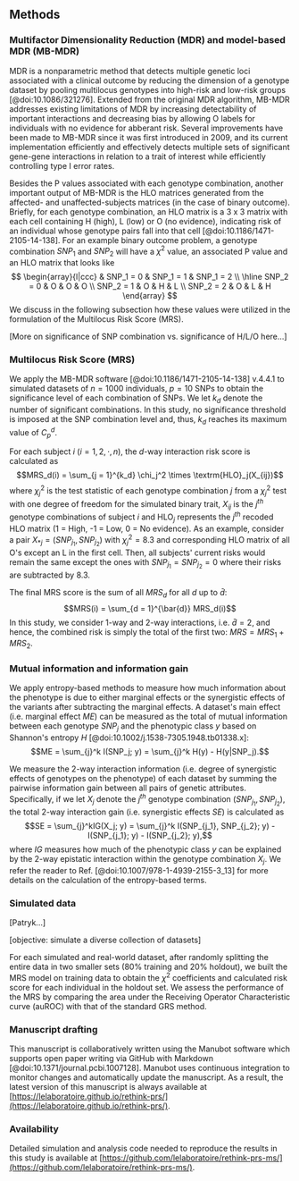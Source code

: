 ## Methods

### Multifactor Dimensionality Reduction (MDR) and model-based MDR (MB-MDR)
MDR is a nonparametric method that detects multiple genetic loci associated with a clinical outcome by reducing the dimension of a genotype dataset by pooling multilocus genotypes into high-risk and low-risk groups [@doi:10.1086/321276].
Extended from the original MDR algorithm, MB-MDR addresses existing limitations of MDR by increasing detectability of important interactions and decreasing bias by allowing O labels for individuals with no evidence for abberant risk.
Several improvements have been made to MB-MDR since it was first introduced in 2009, and its current implementation efficiently and effectively detects multiple sets of significant gene-gene interactions in relation to a trait of interest while efficiently controlling type I error rates.

Besides the P values associated with each genotype combination, another important output of MB-MDR is the HLO matrices generated from the affected- and unaffected-subjects matrices (in the case of binary outcome).
Briefly, for each genotype combination, an HLO matrix is a 3 x 3 matrix with each cell containing H (high), L (low) or O (no evidence), indicating risk of an individual whose genotype pairs fall into that cell [@doi:10.1186/1471-2105-14-138].
For an example binary outcome problem, a genotype combination $SNP_1$ and $SNP_2$ will have a $\chi^2$ value, an associated P value and an HLO matrix that looks like
$$ \begin{array}{l|ccc}
& SNP_1 = 0 & SNP_1 = 1 & SNP_1 = 2   \\
\hline
SNP_2 = 0 & O        & O        & O \\
SNP_2 = 1 & O        & H        & L \\
SNP_2 = 2 & O        & L        & H
\end{array}
$$
We discuss in the following subsection how these values were utilized in the formulation of the Multilocus Risk Score (MRS).

[More on significance of SNP combination vs. significance of H/L/O here...]

### Multilocus Risk Score (MRS)
We apply the MB-MDR software [@doi:10.1186/1471-2105-14-138] v.4.4.1 to simulated datasets of $n = 1000$ individuals, $p = 10$ SNPs to obtain the significance level of each combination of SNPs.
We let $k_d$ denote the number of significant combinations.
In this study, no significance threshold is imposed at the SNP combination level and, thus, $k_d$ reaches its maximum value of $C^d_p$.

For each subject $i$ ($i = 1,2,\cdot, n$), the $d$-way interaction risk score is calculated as
$$MRS_d(i) = \sum_{j = 1}^{k_d} \chi_j^2 \times \textrm{HLO}_j(X_{ij})$$
where $\chi_j^2$ is the test statistic of each genotype combination $j$ from a $\chi_j^2$ test with one degree of freedom for the simulated binary trait, $X_{ij}$ is the $j^{th}$ genotype combinations of subject $i$ and $\textrm{HLO}_j$ represents the $j^{th}$ recoded HLO matrix (1 = High, -1 = Low, 0 = No evidence).
As an example, consider a pair $X_{*j} = (SNP_{j_1}, SNP_{j_2})$ with $\chi_j^2=8.3$ and corresponding HLO matrix of all O's except an L in the first cell.
Then, all subjects' current risks would remain the same except the ones with $SNP_{j_1} = SNP_{j_2} = 0$ where their risks are subtracted by 8.3.

 
The final MRS score is the sum of all $MRS_d$ for all $d$ up to $\bar{d}$:
$$MRS(i) = \sum_{d = 1}^{\bar{d}} MRS_d(i)$$
In this study, we consider 1-way and 2-way interactions, i.e. $\bar{d} = 2$, and hence, the combined risk is simply the total of the first two: $MRS = MRS_1 + MRS_2$.

### Mutual information and information gain
We apply entropy-based methods to measure how much information about the phenotype is due to either marginal effects or the synergistic effects of the variants after subtracting the marginal effects.
A dataset's main effect (i.e. marginal effect $ME$) can be measured as the total of mutual information between each genotype $SNP_j$ and the phenotypic class $y$ based on Shannon's entropy $H$ [@doi:10.1002/j.1538-7305.1948.tb01338.x]:
$$ME = \sum_{j}^k I(SNP_j; y) = \sum_{j}^k H(y) - H(y|SNP_j).$$

We measure the 2-way interaction information (i.e. degree of synergistic effects of genotypes on the phenotype) of each dataset by summing the pairwise information gain between all pairs of genetic attributes.
Specifically, if we let $X_j$ denote the $j^{th}$ genotype combination $(SNP_{j_1}, SNP_{j_2})$, the total 2-way interaction gain (i.e. synergistic effects $SE$) is calculated as 
$$SE = \sum_{j}^kIG(X_j; y) = \sum_{j}^k I(SNP_{j_1}, SNP_{j_2}; y) - I(SNP_{j_1}; y) - I(SNP_{j_2}; y),$$
where $IG$ measures how much of the phenotypic class $y$ can be explained by the 2-way epistatic interaction within the genotype combination $X_j$.
We refer the reader to Ref. [@doi:10.1007/978-1-4939-2155-3_13] for more details on the calculation of the entropy-based terms.

### Simulated data
[Patryk...]

[objective: simulate a diverse collection of datasets]

For each simulated and real-world dataset, after randomly splitting the entire data in two smaller sets (80% training and 20% holdout), we built the MRS model on training data to obtain the $\chi^2$ coefficients and calculated risk score for each individual in the holdout set.
We assess the performance of the MRS by comparing the area under the Receiving Operator Characteristic curve (auROC) with that of the standard GRS method.

### Manuscript drafting
This manuscript is collaboratively written using the Manubot software which supports open paper writing via GitHub with Markdown [@doi:10.1371/journal.pcbi.1007128].
Manubot uses continuous integration to monitor changes and automatically update the manuscript.
As a result, the latest version of this manuscript is always available at [https://lelaboratoire.github.io/rethink-prs/](https://lelaboratoire.github.io/rethink-prs/).


### Availability
Detailed simulation and analysis code needed to reproduce the results in this study is available at [https://github.com/lelaboratoire/rethink-prs-ms/](https://github.com/lelaboratoire/rethink-prs-ms/).

